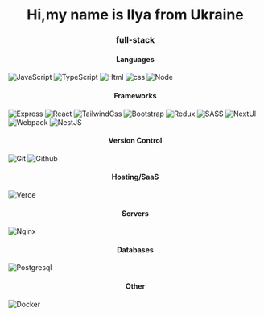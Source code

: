 <h1 align="center">Hi,my name is Ilya from Ukraine</h1>
<h3 align="center">full-stack</h3>

<h4 align="center">Languages</h4>

![JavaScript](https://img.shields.io/badge/javascript%20-%23323330.svg?&style=for-the-badge&logo=javascript&logoColor=%23F7DF1E)
![TypeScript](https://img.shields.io/badge/typescript%20-%23007ACC.svg?&style=for-the-badge&logo=typescript&logoColor=white)
![Html](https://img.shields.io/badge/html5%20-%23E34F26.svg?&style=for-the-badge&logo=html5&logoColor=white)
![css](https://img.shields.io/badge/css3%20-%231572B6.svg?&style=for-the-badge&logo=css3&logoColor=white)
![Node](https://img.shields.io/badge/node.js%20-%2343853D.svg?&style=for-the-badge&logo=node.js&logoColor=white)

<h4 align="center">Frameworks</h4>

![Express](https://img.shields.io/badge/express.js%20-%23404d59.svg?&style=for-the-badge)
![React](https://img.shields.io/badge/react%20-%2320232a.svg?&style=for-the-badge&logo=react&logoColor=%2361DAFB)
![TailwindCss](https://img.shields.io/badge/tailwindcss%20-%2338B2AC.svg?&style=for-the-badge&logo=tailwind-css&logoColor=white)
![Bootstrap](https://img.shields.io/badge/bootstrap%20-%23563D7C.svg?&style=for-the-badge&logo=bootstrap&logoColor=white)
![Redux](https://img.shields.io/badge/redux%20-%23593d88.svg?&style=for-the-badge&logo=redux&logoColor=white)
![SASS](https://img.shields.io/badge/SASS%20-hotpink.svg?&style=for-the-badge&logo=SASS&logoColor=white)
![NextUl](https://img.shields.io/badge/NuxtJS%20-black.svg?&style=for-the-badge&logo=NuxtJS&logoColor=white)
![Webpack](https://img.shields.io/badge/webpack%20-%238DD6F9.svg?&style=for-the-badge&logo=webpack&logoColor=black)
![NestJS](https://img.shields.io/badge/nestjs%20-%23E0234E.svg?&style=for-the-badge&logo=nestjs&logoColor=white)

<h4 align="center">Version Control</h4>

![Git](https://img.shields.io/badge/git%20-%23F05033.svg?&style=for-the-badge&logo=git&logoColor=white)
![Github](https://img.shields.io/badge/github%20-%23121011.svg?&style=for-the-badge&logo=github&logoColor=white)

<h4 align="center">Hosting/SaaS</h4>

![Verce](https://img.shields.io/badge/vercel%20-%23000000.svg?&style=for-the-badge&logo=vercel&logoColor=white)

<h4 align="center">Servers</h4>

![Nginx](https://img.shields.io/badge/nginx%20-%23009639.svg?&style=for-the-badge&logo=nginx&logoColor=white)

<h4 align="center">Databases</h4>

![Postgresql](https://img.shields.io/badge/postgres-%23316192.svg?&style=for-the-badge&logo=postgresql&logoColor=white)

<h4 align="center">Other</h4>

![Docker](https://img.shields.io/badge/docker%20-%230db7ed.svg?&style=for-the-badge&logo=docker&logoColor=white)

